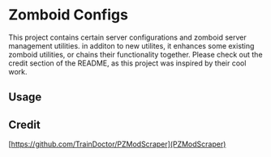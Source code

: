 # Zomboid Configs 

This project contains certain server configurations and zomboid server management utilities. in additon to new utilites, it enhances some existing zomboid utilities, or chains their functionality together. Please check out the credit section of the README, as this project was inspired by their cool work. 

## Usage


## Credit 

[https://github.com/TrainDoctor/PZModScraper](PZModScraper)

